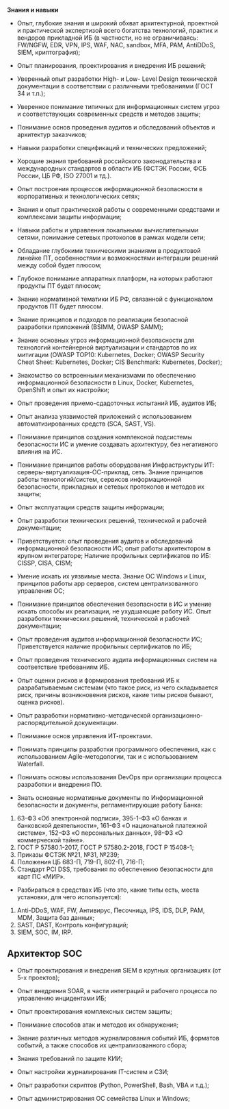 **Знания и навыки**

- Опыт, глубокие знания и широкий обхват архитектурной, проектной и практической экспертизой всего богатства технологий, практик и вендоров прикладной ИБ (в частности, но не ограничиваясь: FW/NGFW, EDR, VPN, IPS, WAF, NAC, sandbox, MFA, PAM, AntiDDoS, SIEM, криптография);
- Опыт планирования, проектирования и внедрения ИБ решений;
- Уверенный опыт разработки High- и Low- Level Design технической документации в соответствии с различными требованиями (ГОСТ 34 и т.п.);
- Уверенное понимание типичных для информационных систем угроз и соответствующих современных средств и методов защиты;
- Понимание основ проведения аудитов и обследований объектов и архитектур заказчиков;
- Навыки разработки спецификаций и технических предложений;
- Хорошие знания требований российского законодательства и международных стандартов в области ИБ (ФСТЭК России, ФСБ России, ЦБ РФ, ISO 27001 и тд.).

- Опыт построения процессов информационной безопасности в корпоративных и технологических сетях;
- Знания и опыт практической работы с современными средствами и комплексами защиты информации;
- Навыки работы и управления локальными вычислительными сетями, понимание сетевых протоколов в рамках модели сети;
- Обладание глубокими техническими знаниями в продуктовой линейке ПТ, особенностями и возможностями интеграции решений между собой будет плюсом;
- Глубокое понимание аппаратных платформ, на которых работают продукты ПТ будет плюсом;
- Знание нормативной тематики ИБ РФ, связанной с функционалом продуктов ПТ будет плюсом.

- Знание принципов и подходов по реализации безопасной разработки приложений (ВSIMM, OWASP SAMM);
- Знание основных угроз информационной безопасности для технологий контейнерной виртуализации и стандартов по их митигации (OWASP TOP10: Kubernetes, Docker; OWASP Security Cheat Sheet: Kubernetes, Docker; CIS Benchmark: Kubernetes, Docker);
- Знакомство со встроенными механизмами по обеспечению информационной безопасности в Linux, Docker, Kubernetes, OpenShift и опыт их настройки;
- Опыт проведения приемо-сдадоточных испытаний ИБ, аудитов ИБ;
- Опыт анализа уязвимостей приложений с использованием автоматизированных средств (SCA, SAST, VS).

- Понимание принципов создания комплексной подсистемы безопасности ИС и умение создавать архитектуру, без негативного влияния на ИС.
- Понимание принципов работы оборудования Инфраструктуры ИТ: серверы-виртуализация-ОС-приклад, сеть. Знание принципов работы технологий/систем, сервисов информационной безопасности, прикладных и сетевых протоколов и методов их защиты;
- Опыт эксплуатации средств защиты информации;
- Опыт разработки технических решений, технической и рабочей документации;
- Приветствуется: опыт проведения аудитов и обследований информационной безопасности ИС; опыт работы архитектором в крупном интеграторе; Наличие профильных сертификатов по ИБ: CISSP, CISA, CISM;
- Умение искать их уязвимые места. Знание ОС Windows и Linux, принципов работы app серверов, систем централизованного управления ОС;
- Понимание принципов обеспечения безопасности в ИС и умение искать способы их реализации, не ухудшающие работу ИС. Опыт разработки технических решений, технической и рабочей документации;
- Опыт проведения аудитов информационной безопасности ИС; Приветствуется наличие профильных сертификатов по ИБ;

- Опыт проведения технического аудита информационных систем на соответствие требованиям ИБ.
- Опыт оценки рисков и формирования требований ИБ к разрабатываемым системам (что такое риск, из чего складывается риск, причины возникновения рисков, какие типы рисков бывают, оценка рисков).
- Опыт разработки нормативно-методической организационно-распорядительной документации.
- Понимание основ управления ИТ-проектами.
- Понимать принципы разработки программного обеспечения, как с использованием Agile-методологии, так и с использованием Waterfall.
- Понимать основы использования DevOps при организации процесса разработки и внедрения ПО.

- Знать основные нормативные документы по Информационной безопасности и документы, регламентирующие работу Банка:

1. 63-ФЗ «Об электронной подписи», 395-1-ФЗ «О банках и банковской деятельности», 161-ФЗ «О национальной платежной системе», 152-ФЗ «О персональных данных», 98-ФЗ «О коммерческой тайне».
2. ГОСТ Р 57580.1-2017, ГОСТ Р 57580.2-2018, ГОСТ Р 15408-1;
3. Приказы ФСТЭК №21, №31, №239;
4. Положения ЦБ 683-П, 719-П, 802-П, 716-П;
5. Стандарт PCI DSS, требования по обеспечению безопасности для карт ПС «МИР».

- Разбираться в средствах ИБ (что это, какие типы есть, места установки, для чего используется):

1. Anti-DDoS, WAF, FW, Антивирус, Песочница, IPS, IDS, DLP, PAM, MDM, Защита баз данных;
2. SAST, DAST, Контроль конфигураций;
3. SIEM, SOC, IM, IRP.

## Архитектор SOC

- Опыт проектирования и внедрения SIEM в крупных организациях (от 5-х проектов);
- Опыт внедрения SOAR, в части интеграций и рабочего процесса по управлению инцидентами ИБ;
- Опыт проектирования комплексных систем защиты;
- Понимание способов атак и методов их обнаружения;

- Знание различных методов журналирования событий ИБ, форматов событий, а также способов их централизованного сбора;
- Знания требований по защите КИИ;

- Опыт настройки журналирования IT-систем и СЗИ;
- Опыт разработки скриптов (Python, PowerShell, Bash, VBA и т.д.);
- Опыт администрирования ОС семейства Linux и Windows;